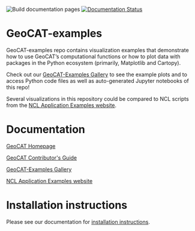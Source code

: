![Build documentation pages](https://github.com/NCAR/GeoCAT-examples/workflows/Build%20documentation%20pages/badge.svg)
[![Documentation Status](https://readthedocs.org/projects/geocat-examples/badge/?version=latest)](https://geocat-examples.readthedocs.io/en/latest/?badge=latest)


# GeoCAT-examples

GeoCAT-examples repo contains visualization examples that demonstrate how to use GeoCAT’s computational functions 
or how to plot data with packages in the Python ecosystem (primarily, Matplotlib and Cartopy).

Check out our [GeoCAT-Examples Gallery](https://geocat-examples.readthedocs.io/en/latest/) to see the example plots 
and to access Python code files as well as auto-generated Jupyter notebooks of this repo!

Several visualizations in this repository could be compared to NCL scripts from the 
[NCL Application Examples website](https://ncl.ucar.edu/Applications/).


# Documentation

[GeoCAT Homepage](https://geocat.ucar.edu/)

[GeoCAT Contributor's Guide](https://geocat.ucar.edu/pages/contributing.html)

[GeoCAT-Examples Gallery](https://geocat-examples.readthedocs.io)

[NCL Application Examples website](https://ncl.ucar.edu/Applications/)


# Installation instructions

Please see our documentation for [installation instructions](https://github.com/NCAR/geocat-examples/INSTALLATION.md). 
